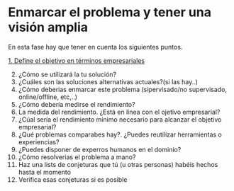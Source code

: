 # Enmarcar el problema y tener una visión amplia

En esta fase hay que tener en cuenta los siguientes puntos.

[1. Define el objetivo en términos empresariales](https://github.com/escalerarodriguezr/handson-ml3/tree/develop/book/01_Enmarcar%20el%20problema%20y%20tener%20una%20visi%C3%B3n%20amplia)

2. ¿Cómo se utilizará la tu solución?
3. ¿Cuáles son las soluciones alternativas actuales?(si las hay..)
4. ¿Cómo deberias enmarcar este problema (sipervisado/no supervisado, online/offline, etc,..)
5. ¿Cómo debería medirse el rendimiento?
6. La medida del rendimiento. ¿Está en línea con el ojetivo empresarial?
7. ¿Cúal sería el rendimiento mínimo necesario para alcanzar el objetivo empresarial?
8. ¿Qué problemas comparabes hay?. ¿Puedes reutilizar herramientas o experiencias?
9. ¿Puedes disponer de experros humanos en el dominio?
10. ¿Cómo resolverias el problema a mano?
11. Haz una lists de conjeturas que tú (u otras personas) habéis hechos hasta el momento
12. Verifica esas conjeturas si es posible
